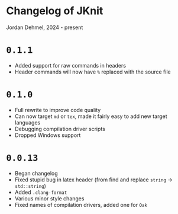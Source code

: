# Changelog of JKnit
Jordan Dehmel, 2024 - present

# `0.1.1`
- Added support for raw commands in headers
- Header commands will now have `%` replaced with the source
    file

# `0.1.0`
- Full rewrite to improve code quality
- Can now target `md` or `tex`, made it fairly easy to add new
    target languages
- Debugging compilation driver scripts
- Dropped Windows support

# `0.0.13`
- Began changelog
- Fixed stupid bug in latex header (from find and replace
    `string` -> `std::string`)
- Added `.clang-format`
- Various minor style changes
- Fixed names of compilation drivers, added one for `Oak`
